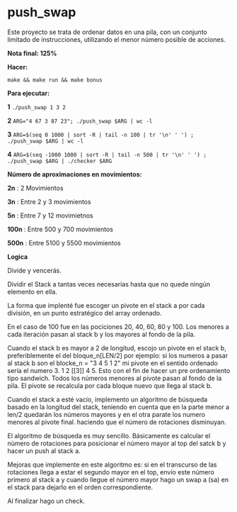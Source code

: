 # push_swap
Este proyecto se trata de ordenar datos en una pila, con un conjunto limitado de instrucciones, utilizando el menor número posible de acciones.

**Nota final:  125%** 

**Hacer:** 

`make && make run && make bonus`

**Para ejecutar:** 

**1** `./push_swap 1 3 2 ` 

**2** `ARG="4 67 3 87 23"; ./push_swap $ARG | wc -l`

**3** `ARG=$(seq 0 1000 | sort -R | tail -n 100 | tr '\n' ' ') ; ./push_swap $ARG | wc -l`  

**4** `ARG=$(seq -1000 1000 | sort -R | tail -n 500 | tr '\n' ' ') ; ./push_swap $ARG | ./checker $ARG` 


**Número de aproximaciones en movimientos:**

**2n** : 2 Movimientos

**3n** : Entre 2 y 3 movimientos

**5n** : Entre 7 y 12 movimietnos

**100n** : Entre 500 y 700 movimientos

**500n** : Entre 5100 y 5500 movimientos


**Logica**

Divide y vencerás. 

Dividir el Stack a tantas veces necesarias hasta que no quede ningún elemento en ella.

La forma que implenté fue escoger un pivote en el stack a por cada división, en un punto estratégico del array ordenado.

En el caso de 100 fue en las pociciones 20, 40, 60, 80 y 100. Los menores a cada iteración pasan al stack b y los mayores al fondo de la pila.

Cuando el stack b es mayor a 2 de longitud, escojo un pivote en el stack b, preferiblemente el del bloque_n[LEN/2] por ejemplo: si los numeros a pasar al stack b son el blocke_n = "3 4 5 1 2" mi pivote en el sentido ordenado sería el numero 3. 1 2 [[3]] 4 5. Esto con el fin de hacer un pre ordenamiento tipo sandwich. Todos los números menores al pivote pasan al fondo de la pila. El pivote se recalcula por cada bloque nuevo que llega al stack b.

Cuando el stack a esté vacío, implemento un algoritmo de búsqueda basado en la longitud del stack, teniendo en cuenta que en la parte menor a len/2 quedarán los números mayores y en el otra parate los numero menores al pivote final. haciendo que el número de rotaciones disminuyan. 

El algoritmo de búsqueda es muy sencillo. Básicamente es calcular el nùmero de rotaciones para posicionar el número mayor al top del satck b y hacer un push al stack a.

Mejoras que implemente en este algoritmo es: si en el transcurso de las rotaciones llega a estar el segundo mayor en el top, envío este número primero al stack a y cuando llegue el número mayor hago un swap a (sa) en el stack para dejarlo en el orden correspondiente.

Al finalizar hago un check. 
